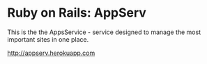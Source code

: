 # Ruby on Rails: AppServ

This is the the AppsService - service designed to manage the most important sites in one place.

http://appserv.herokuapp.com
